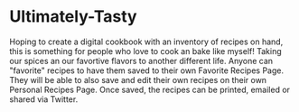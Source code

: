 # Ultimately-Tasty
Hoping to create a digital cookbook with an inventory of recipes on hand, this is something for people who love to cook an bake like myself! Taking our spices an our favortive flavors to another different life. Anyone can "favorite" recipes to have them saved to their own Favorite Recipes Page. They will be able to also save and edit their own recipes on their own Personal Recipes Page. Once saved, the recipes can be printed, emailed or shared via Twitter.
